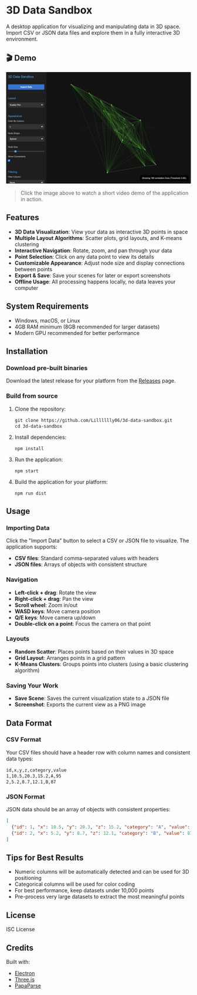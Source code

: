 # 3D Data Sandbox

A desktop application for visualizing and manipulating data in 3D space. Import CSV or JSON data files and explore them in a fully interactive 3D environment.

## 🎬 Demo

[![3D Data Sandbox Demo](thumbnail.png)](https://lilllly06.github.io/3D-data-sandbox/3D-data-box-demo.webm)

> Click the image above to watch a short video demo of the application in action.


## Features

- **3D Data Visualization**: View your data as interactive 3D points in space
- **Multiple Layout Algorithms**: Scatter plots, grid layouts, and K-means clustering
- **Interactive Navigation**: Rotate, zoom, and pan through your data
- **Point Selection**: Click on any data point to view its details
- **Customizable Appearance**: Adjust node size and display connections between points
- **Export & Save**: Save your scenes for later or export screenshots
- **Offline Usage**: All processing happens locally, no data leaves your computer

## System Requirements

- Windows, macOS, or Linux
- 4GB RAM minimum (8GB recommended for larger datasets)
- Modern GPU recommended for better performance

## Installation

### Download pre-built binaries

Download the latest release for your platform from the [Releases](https://github.com/Lilllllly06/3d-data-sandbox/releases) page.

### Build from source

1. Clone the repository:
   ```
   git clone https://github.com/Lilllllly06/3d-data-sandbox.git
   cd 3d-data-sandbox
   ```

2. Install dependencies:
   ```
   npm install
   ```

3. Run the application:
   ```
   npm start
   ```

4. Build the application for your platform:
   ```
   npm run dist
   ```

## Usage

### Importing Data

Click the "Import Data" button to select a CSV or JSON file to visualize. The application supports:

- **CSV files**: Standard comma-separated values with headers
- **JSON files**: Arrays of objects with consistent structure

### Navigation

- **Left-click + drag**: Rotate the view
- **Right-click + drag**: Pan the view
- **Scroll wheel**: Zoom in/out
- **WASD keys**: Move camera position
- **Q/E keys**: Move camera up/down
- **Double-click on a point**: Focus the camera on that point

### Layouts

- **Random Scatter**: Places points based on their values in 3D space
- **Grid Layout**: Arranges points in a grid pattern
- **K-Means Clusters**: Groups points into clusters (using a basic clustering algorithm)

### Saving Your Work

- **Save Scene**: Saves the current visualization state to a JSON file
- **Screenshot**: Exports the current view as a PNG image

## Data Format

### CSV Format

Your CSV files should have a header row with column names and consistent data types:

```
id,x,y,z,category,value
1,10.5,20.3,15.2,A,95
2,5.2,8.7,12.1,B,87
```

### JSON Format

JSON data should be an array of objects with consistent properties:

```json
[
  {"id": 1, "x": 10.5, "y": 20.3, "z": 15.2, "category": "A", "value": 95},
  {"id": 2, "x": 5.2, "y": 8.7, "z": 12.1, "category": "B", "value": 87}
]
```

## Tips for Best Results

- Numeric columns will be automatically detected and can be used for 3D positioning
- Categorical columns will be used for color coding
- For best performance, keep datasets under 10,000 points
- Pre-process very large datasets to extract the most meaningful points

## License

ISC License

## Credits

Built with:
- [Electron](https://www.electronjs.org/)
- [Three.js](https://threejs.org/)
- [PapaParse](https://www.papaparse.com/) 
